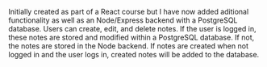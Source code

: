 Initially created as part of a React course but I have now added aditional functionality as well as an Node/Express backend with a PostgreSQL database. Users can create, edit, and delete notes. If the user is logged in, these notes are stored and modified within a PostgreSQL database. If not, the notes are stored in the Node backend. If notes are created when not logged in and the user logs in, created notes will be added to the database. 
